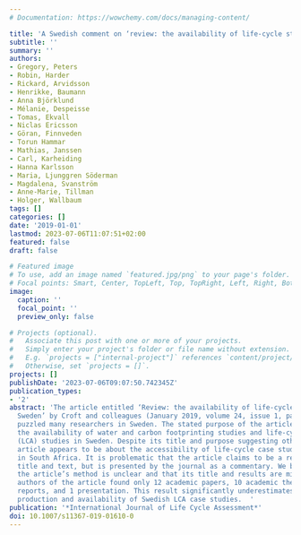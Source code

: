 ```yaml
---
# Documentation: https://wowchemy.com/docs/managing-content/

title: 'A Swedish comment on ‘review: the availability of life-cycle studies in Sweden’'
subtitle: ''
summary: ''
authors:
- Gregory, Peters
- Robin, Harder
- Rickard, Arvidsson
- Henrikke, Baumann
- Anna Björklund
- Mélanie, Despeisse
- Tomas, Ekvall
- Niclas Ericsson
- Göran, Finnveden
- Torun Hammar
- Mathias, Janssen
- Carl, Karheiding
- Hanna Karlsson
- Maria, Ljunggren Söderman
- Magdalena, Svanström
- Anne-Marie, Tillman
- Holger, Wallbaum
tags: []
categories: []
date: '2019-01-01'
lastmod: 2023-07-06T11:07:51+02:00
featured: false
draft: false

# Featured image
# To use, add an image named `featured.jpg/png` to your page's folder.
# Focal points: Smart, Center, TopLeft, Top, TopRight, Left, Right, BottomLeft, Bottom, BottomRight.
image:
  caption: ''
  focal_point: ''
  preview_only: false

# Projects (optional).
#   Associate this post with one or more of your projects.
#   Simply enter your project's folder or file name without extension.
#   E.g. `projects = ["internal-project"]` references `content/project/deep-learning/index.md`.
#   Otherwise, set `projects = []`.
projects: []
publishDate: '2023-07-06T09:07:50.742345Z'
publication_types:
- '2'
abstract: 'The article entitled ‘Review: the availability of life-cycle studies in
  Sweden’ by Croft and colleagues (January 2019, volume 24, issue 1, pages 6–11) has
  puzzled many researchers in Sweden. The stated purpose of the article is to review
  the availability of water and carbon footprinting studies and life-cycle assessment
  (LCA) studies in Sweden. Despite its title and purpose suggesting otherwise, the
  article appears to be about the accessibility of life-cycle case studies from Sweden
  in South Africa. It is problematic that the article claims to be a review in the
  title and text, but is presented by the journal as a commentary. We believe that
  the article’s method is unclear and that its title and results are misleading. The
  authors of the article found only 12 academic papers, 10 academic theses, 8 company
  reports, and 1 presentation. This result significantly underestimates the actual
  production and availability of Swedish LCA case studies.  '
publication: '*International Journal of Life Cycle Assessment*'
doi: 10.1007/s11367-019-01610-0
---
```


